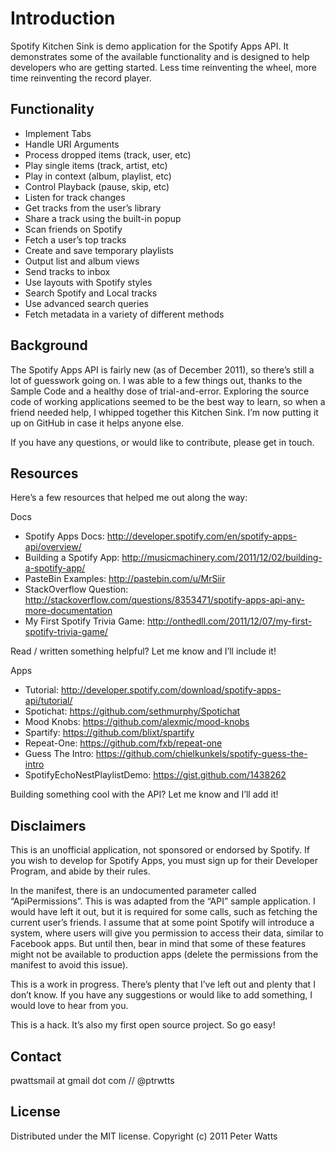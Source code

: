 # Introduction

Spotify Kitchen Sink is demo application for the Spotify Apps API. It demonstrates some of the available functionality and is designed to help developers who are getting started. Less time reinventing the wheel, more time reinventing the record player.


## Functionality

* Implement Tabs
* Handle URI Arguments
* Process dropped items (track, user, etc)
* Play single items (track, artist, etc)
* Play in context (album, playlist, etc)
* Control Playback (pause, skip, etc)
* Listen for track changes
* Get tracks from the user’s library
* Share a track using the built-in popup
* Scan friends on Spotify
* Fetch a user’s top tracks
* Create and save temporary playlists
* Output list and album views
* Send tracks to inbox
* Use layouts with Spotify styles
* Search Spotify and Local tracks
* Use advanced search queries
* Fetch metadata in a variety of different methods


## Background

The Spotify Apps API is fairly new (as of December 2011), so there’s still a lot of guesswork going on. I was able to a few things out, thanks to the Sample Code and a healthy dose of trial-and-error. Exploring the source code of working applications seemed to be the best way to learn, so when a friend needed help, I whipped together this Kitchen Sink. I’m now putting it up on GitHub in case it helps anyone else.

If you have any questions, or would like to contribute, please get in touch. 


## Resources

Here’s a few resources that helped me out along the way:

Docs

* Spotify Apps Docs: http://developer.spotify.com/en/spotify-apps-api/overview/
* Building a Spotify App: http://musicmachinery.com/2011/12/02/building-a-spotify-app/
* PasteBin Examples: http://pastebin.com/u/MrSiir
* StackOverflow Question: http://stackoverflow.com/questions/8353471/spotify-apps-api-any-more-documentation
* My First Spotify Trivia Game: http://onthedll.com/2011/12/07/my-first-spotify-trivia-game/

Read / written something helpful? Let me know and I’ll include it!

Apps

* Tutorial: http://developer.spotify.com/download/spotify-apps-api/tutorial/
* Spotichat: https://github.com/sethmurphy/Spotichat
* Mood Knobs: https://github.com/alexmic/mood-knobs
* Spartify: https://github.com/blixt/spartify
* Repeat-One: https://github.com/fxb/repeat-one
* Guess The Intro: https://github.com/chielkunkels/spotify-guess-the-intro
* SpotifyEchoNestPlaylistDemo: https://gist.github.com/1438262

Building something cool with the API? Let me know and I’ll add it!


## Disclaimers

This is an unofficial application, not sponsored or endorsed by Spotify. If you wish to develop for Spotify Apps, you must sign up for their Developer Program, and abide by their rules.

In the manifest, there is an undocumented parameter called “ApiPermissions”. This is was adapted from the “API” sample application. I would have left it out, but it is required for some calls, such as fetching the current user’s friends. I assume that at some point Spotify will introduce a system, where users will give you permission to access their data, similar to Facebook apps. But until then, bear in mind that some of these features might not be available to production apps (delete the permissions from the manifest to avoid this issue).

This is a work in progress. There’s plenty that I’ve left out and plenty that I don’t know. If you have any suggestions or would like to add something, I would love to hear from you. 

This is a hack. It’s also my first open source project. So go easy!


## Contact

pwattsmail at gmail dot com // @ptrwtts


## License

Distributed under the MIT license. Copyright (c) 2011 Peter Watts